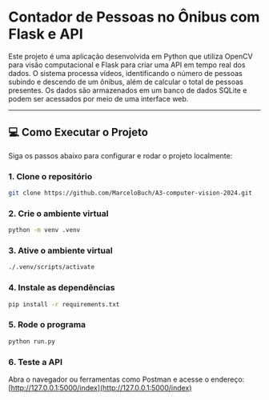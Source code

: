
# Contador de Pessoas no Ônibus com Flask e API

Este projeto é uma aplicação desenvolvida em Python que utiliza OpenCV para visão computacional e Flask para criar uma API em tempo real dos dados. O sistema processa vídeos, identificando o número de pessoas subindo e descendo de um ônibus, além de calcular o total de pessoas presentes. Os dados são armazenados em um banco de dados SQLite e podem ser acessados por meio de uma interface web.

---

## 💻 **Como Executar o Projeto**

Siga os passos abaixo para configurar e rodar o projeto localmente:

### 1. Clone o repositório
```bash
git clone https://github.com/MarceloBuch/A3-computer-vision-2024.git
```

### 2. Crie o ambiente virtual
```bash
python -m venv .venv
```

### 3. Ative o ambiente virtual
```bash
./.venv/scripts/activate
```

### 4. Instale as dependências
```bash
pip install -r requirements.txt
```

### 5. Rode o programa
```bash
python run.py
```

### 6. Teste a API
Abra o navegador ou ferramentas como Postman e acesse o endereço:
[http://127.0.0.1:5000/index](http://127.0.0.1:5000/index)

